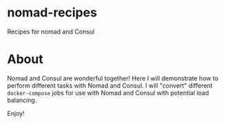 # nomad-recipes
Recipes for nomad and Consul

# About
Nomad and Consul are wonderful together! Here I will demonstrate how to perform different tasks with Nomad and Consul.
I will "convert" different `docker-compose` jobs for use with Nomad and Consul with potential load balancing.

Enjoy!
